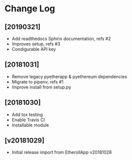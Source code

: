 # Change Log


## [20190321]

  - Add readthedocs Sphinx documentation, refs #2
  - Improves setup, refs #3
  - Condigurable API key


## [20181031]

  - Remove legacy pyetherapp & pyethereum dependencies
  - Migrate to pipenv, refs #1
  - Improve install from setup.py


## [20181030]

  - Add tox testing
  - Enable Travis CI
  - Installable module


## [v20181029]

  - Initial release import from EtherollApp v20181028
